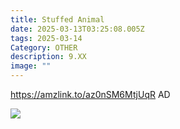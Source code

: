 ```yaml
---
title: Stuffed Animal
date: 2025-03-13T03:25:08.005Z
tags: 2025-03-14
Category: OTHER
description: 9.XX
image: ""
---
```

https://amzlink.to/az0nSM6MtjUqR   AD
<!--StartFragment-->

![](https://m.media-amazon.com/images/I/61ic-7GKq2L._AC_SL1500_.jpg)

<!--EndFragment-->